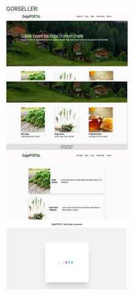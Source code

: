 GORSELLER:
<br>
<img src="webImages/1.png" alt="alt text" width="320" height="180">
<img src="webImages/2.png" alt="alt text" width="320" height="180">
<img src="webImages/3.png" alt="alt text" width="320" height="180">
<img src="webImages/4.png" alt="alt text" width="320" height="180">